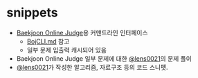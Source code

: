 # snippets

- [Baekjoon Online Judge]용 커맨드라인 인터페이스
  - [BojCLI.md] 참고
  - 일부 문제 입출력 캐시되어 있음
- Baekjoon Online Judge 일부 문제에 대한 [@lens0021]의 문제 풀이
- [@lens0021]가 작성한 알고리즘, 자료구조 등의 코드 스니펫.

[bojcli.md]: https://github.com/lens0021/practice/blob/master/BojCLI.md
[baekjoon online judge]: https://www.acmicpc.net/
[@lens0021]: https://github.com/lens0021

